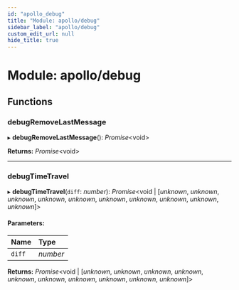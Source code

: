 ```yaml
---
id: "apollo_debug"
title: "Module: apollo/debug"
sidebar_label: "apollo/debug"
custom_edit_url: null
hide_title: true
---
```


# Module: apollo/debug

## Functions

### debugRemoveLastMessage

▸ **debugRemoveLastMessage**(): *Promise*<void\>

**Returns:** *Promise*<void\>

___

### debugTimeTravel

▸ **debugTimeTravel**(`diff`: *number*): *Promise*<void \| [*unknown*, *unknown*, *unknown*, *unknown*, *unknown*, *unknown*, *unknown*, *unknown*, *unknown*, *unknown*]\>

#### Parameters:

Name | Type |
:------ | :------ |
`diff` | *number* |

**Returns:** *Promise*<void \| [*unknown*, *unknown*, *unknown*, *unknown*, *unknown*, *unknown*, *unknown*, *unknown*, *unknown*, *unknown*]\>
